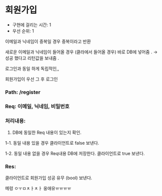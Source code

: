 # 회원가입

- 구현에 걸리는 시간: 1
- 우선 순위: 1

이메일과 닉네임이 중복일 경우 중복이라고 반환 

새로운 이메일과 닉네임이 들어올 경우 (클라에서 들어올 경우) 바로 DB에 넣어줌 . → 성공 했다고 리턴값을 보내줌 . 

로그인과 동일 하게 독립적인,, 

회원가입이 우선 그 후 로그인 

### Path: /register

### Req: 이메일, 닉네임, 비밀번호

### 처리내용:

 1. DB에 동일한 Req 내용이 있는지 확인.

1-1. 동일 내용 있을 경우 클라이언트로 false 보낸다. 

1-2. 동일 내용 없을 경우 Req내용 DB에 저장한다.  클라이언트로 true 보낸다.

### Res:

클라이언트로 회원가입 성공 유무 (bool) 보낸다.

메렁
ㅇㅜㅁㅊㅏㅊㅏ
웅애유ㅠㅠㅠㅠ
